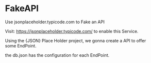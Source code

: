 # FakeAPI
Use  jsonplaceholder.typicode.com to Fake an API

Visit: https://jsonplaceholder.typicode.com/ to enable this Service.

Using the {JSON} Place Holder project, we gonna create a API to offer some EndPoint.

the db.json has the configuration for each EndPoint.
